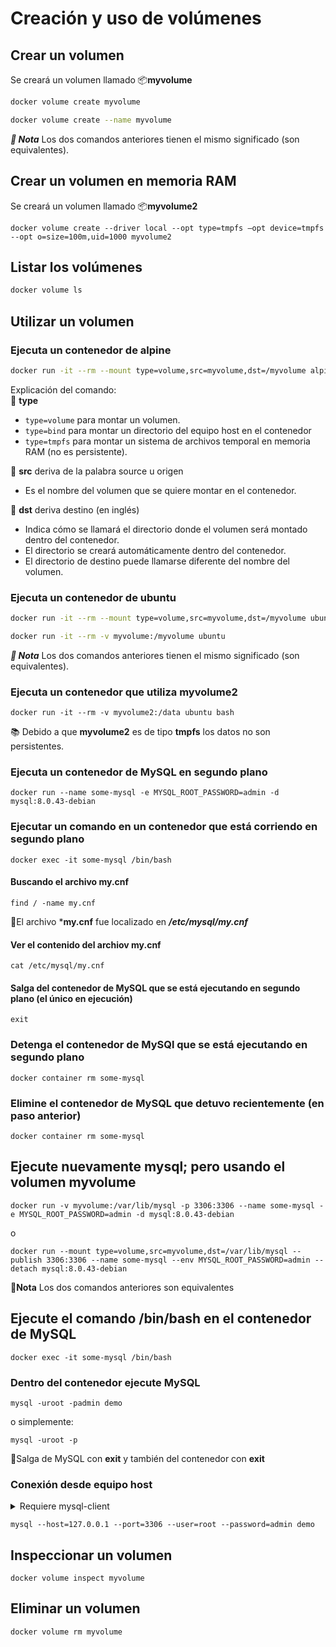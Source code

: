 # Creación y uso de volúmenes

## Crear un volumen

Se creará un volumen llamado 📦**myvolume**

```bash
docker volume create myvolume
```
```bash
docker volume create --name myvolume
```
***📘 Nota*** Los dos comandos anteriores tienen el mismo significado (son equivalentes).  

## Crear un volumen en memoria RAM  

Se creará un volumen llamado 📦**myvolume2**

```
docker volume create --driver local --opt type=tmpfs –opt device=tmpfs --opt o=size=100m,uid=1000 myvolume2
```

## Listar los volúmenes
```bash
docker volume ls
```

## Utilizar un volumen

### Ejecuta un contenedor de alpine

```bash
docker run -it --rm --mount type=volume,src=myvolume,dst=/myvolume alpine
```
Explicación del comando:  
🔰 **type**  
- `type=volume` para montar un volumen.
- `type=bind` para montar un directorio del equipo host en el contenedor
- `type=tmpfs` para montar un sistema de archivos temporal en memoria RAM (no es persistente).

🔰 **src** deriva de la palabra source u origen
- Es el nombre del volumen que se quiere montar en el contenedor.

🔰 **dst** deriva destino (en inglés)
- Indica cómo se llamará el directorio donde el volumen será montado dentro del contenedor.
- El directorio se creará automáticamente dentro del contenedor.
- El directorio de destino puede llamarse diferente del nombre del volumen.


### Ejecuta un contenedor de ubuntu

```bash
docker run -it --rm --mount type=volume,src=myvolume,dst=/myvolume ubuntu
```


```bash
docker run -it --rm -v myvolume:/myvolume ubuntu
```

***📘 Nota*** Los dos comandos anteriores tienen el mismo significado (son equivalentes).  


### Ejecuta un contenedor que utiliza myvolume2

```
docker run -it --rm -v myvolume2:/data ubuntu bash
```
📚 Debido a que **myvolume2** es de tipo **tmpfs** los datos no son persistentes.  

### Ejecuta un contenedor de MySQL en segundo plano

```
docker run --name some-mysql -e MYSQL_ROOT_PASSWORD=admin -d mysql:8.0.43-debian
```

### Ejecutar un comando en un contenedor que está corriendo en segundo plano

```
docker exec -it some-mysql /bin/bash
```

#### Buscando el archivo my.cnf
```
find / -name my.cnf
```
📖El archivo ***my.cnf** fue localizado en ***/etc/mysql/my.cnf***

#### Ver el contenido del archiov my.cnf

```
cat /etc/mysql/my.cnf
```

#### Salga del contenedor de MySQL que se está ejecutando en segundo plano (el único en ejecución)

```
exit
```

### Detenga el contenedor de MySQl que se está ejecutando en segundo plano

```
docker container rm some-mysql
```

### Elimine el contenedor de MySQL que detuvo recientemente (en paso anterior)

```
docker container rm some-mysql
```

## Ejecute nuevamente mysql; pero usando el volumen myvolume

```
docker run -v myvolume:/var/lib/mysql -p 3306:3306 --name some-mysql -e MYSQL_ROOT_PASSWORD=admin -d mysql:8.0.43-debian
```
o
```
docker run --mount type=volume,src=myvolume,dst=/var/lib/mysql --publish 3306:3306 --name some-mysql --env MYSQL_ROOT_PASSWORD=admin --detach mysql:8.0.43-debian
```
📘**Nota** Los dos comandos anteriores son equivalentes

## Ejecute el comando /bin/bash en el contenedor de MySQL
```
docker exec -it some-mysql /bin/bash
```

### Dentro del contenedor ejecute MySQL

```
mysql -uroot -padmin demo
```

o simplemente:  

```
mysql -uroot -p
```

🔖Salga de MySQL con **exit** y también del contenedor con **exit**  

### Conexión desde equipo host

<details>
  <summary>Requiere mysql-client</summary>
  <pre>
    Si no tiene instalado el cliente de MySQL debe instalarlo con los comandos siguientes:
    sudo apt update
    sudo apt install -y mysql-client
  </pre>
</details>

```
mysql --host=127.0.0.1 --port=3306 --user=root --password=admin demo
```

## Inspeccionar un volumen
```
docker volume inspect myvolume
```

## Eliminar un volumen

```
docker volume rm myvolume
```

